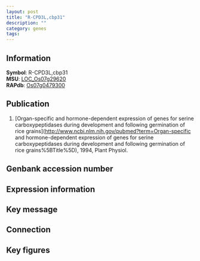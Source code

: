 ```yaml
---
layout: post
title: "R-CPD3L,cbp31"
description: ""
category: genes
tags: 
---
```


## Information
__Symbol__: R-CPD3L,cbp31  
__MSU__: [LOC_Os07g29620](http://rice.plantbiology.msu.edu/cgi-bin/ORF_infopage.cgi?orf=LOC_Os07g29620)  
__RAPdb__: [Os07g0479300](http://rapdb.dna.affrc.go.jp/viewer/gbrowse_details/irgsp1?name=Os07g0479300)  

## Publication
1. [Organ-specific and hormone-dependent expression of genes for serine carboxypeptidases during development and following germination of rice grains](http://www.ncbi.nlm.nih.gov/pubmed?term=Organ-specific and hormone-dependent expression of genes for serine carboxypeptidases during development and following germination of rice grains%5BTitle%5D), 1994, Plant Physiol.

## Genbank accession number

## Expression information

## Key message

## Connection

## Key figures



